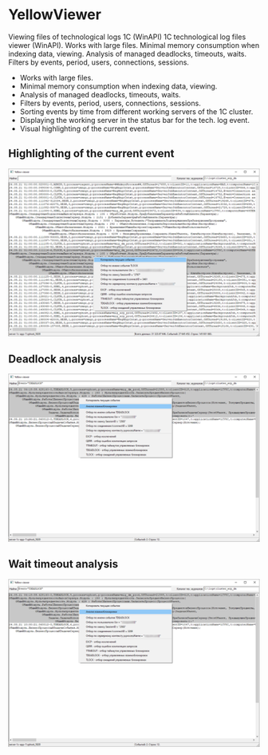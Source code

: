 # YellowViewer
Viewing files of technological logs 1C (WinAPI)
1C technological log files viewer (WinAPI). Works with large files. Minimal memory consumption when indexing data, viewing. Analysis of managed deadlocks, timeouts, waits. Filters by events, period, users, connections, sessions.
  - Works with large files.
  - Minimal memory consumption when indexing data, viewing.
  - Analysis of managed deadlocks, timeouts, waits.
  - Filters by events, period, users, connections, sessions.
  - Sorting events by time from different working servers of the 1C cluster.
  - Displaying the working server in the status bar for the tech. log event.
  - Visual highlighting of the current event.

## Highlighting of the current event
![Deadlock analysis](screenshots/006.png)

## Deadlock analysis
![Deadlock analysis](screenshots/001.png)

## Wait timeout analysis
![Wait timeout analysis](screenshots/001.png)
